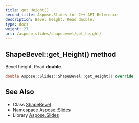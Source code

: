 ```yaml
---
title: get_Height()
second_title: Aspose.Slides for C++ API Reference
description: Bevel height. Read double.
type: docs
weight: 27
url: /aspose.slides/shapebevel/get_height/
---
```

## ShapeBevel::get_Height() method


Bevel height. Read **double**.

```cpp
double Aspose::Slides::ShapeBevel::get_Height() override
```

## See Also

* Class [ShapeBevel](../)
* Namespace [Aspose::Slides](../../)
* Library [Aspose.Slides](../../../)